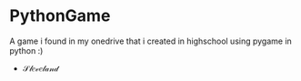 # PythonGame
A game i found in my onedrive that i created in highschool using pygame in python :)

- 𝒮𝓁𝑒𝓋𝑒𝓁𝒶𝓃𝒹
